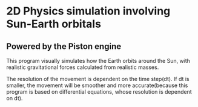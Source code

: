 # 2D Physics simulation involving Sun-Earth orbitals
## Powered by the Piston engine

This program visually simulates how the Earth orbits around the Sun, with realistic gravitational forces calculated from realistic masses.

The resolution of the movement is dependent on the time step(dt). If dt is smaller, the movement will be smoother and more accurate(because this program is based on differential equations, whose resolution is dependent on dt).